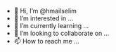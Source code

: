 - 👋 Hi, I’m @hmailselim
- 👀 I’m interested in ...
- 🌱 I’m currently learning ...
- 💞️ I’m looking to collaborate on ...
- 📫 How to reach me ...

<!---
hmailselim/hmailselim is a ✨ special ✨ repository because its `README.md` (this file) appears on your GitHub profile.
You can click the Preview link to take a look at your changes.
--->
